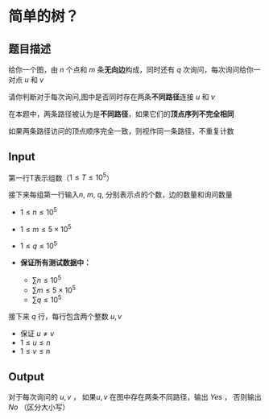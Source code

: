 # 简单的树？



## 题目描述

给你一个图，由 $n$ 个点和 $m$ 条**无向边**构成，同时还有  $q$  次询问，每次询问给你一对点 $u$ 和 $v$

请你判断对于每次询问,图中是否同时存在两条**不同路径**连接 $u$ 和 $v$

在本题中，两条路径被认为是**不同路径**，如果它们的**顶点序列不完全相同**

如果两条路径访问的顶点顺序完全一致，则视作同一条路径，不重复计数



## Input

第一行T表示组数（$1 \leq T \leq 10^{5}$）

接下来每组第一行输入$n$, $m$, $q$, 分别表示点的个数，边的数量和询问数量

- $1 \leq n \leq 10^{5}$
- $1 \leq m \leq 5 \times 10^{5}$

- $1 \leq q \leq 10^{5}$
- **保证所有测试数据中：**
  - $\sum n \leq 10^5$
  - $\sum m \leq 5 \times 10^5$
  - $\sum q \leq 10^5$

接下来 $q$ 行，每行包含两个整数 $u, v$ 

- 保证 $u \neq v$ 
- $1 \leq u \leq n$ 
- $1 \leq v \leq n$



## Output

对于每次询问的 $u, v$ ， 如果$u, v$ 在图中存在两条不同路径，输出 $Yes$ ， 否则输出 $No$ （区分大小写） 

